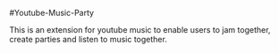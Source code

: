 #Youtube-Music-Party

This is an extension for youtube music to enable users to jam together, create parties and listen to music together.

